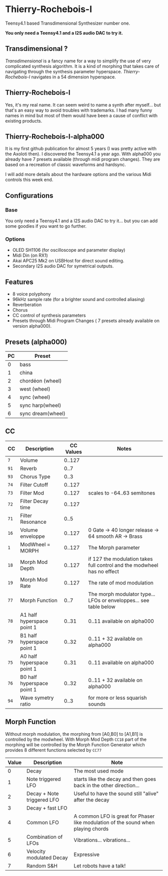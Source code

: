 # Thierry-Rochebois-I
Teensy4.1 based Transdimensional Synthesizer number one.

**You only need a Teensy4.1 and a I2S audio DAC to try it.**

## Transdimensional ?
_Transdimensional_ is a fancy name for a way to simplify the use of very complicated synthesis algorithm.
It is a kind of morphing that takes care of navigating through the synthesis parameter hyperspace.
_Thierry-Rochebois-I_ navigates in a 54 dimension hyperspace.

## Thierry-Rochebois-I
Yes, it's my real name. It can seem weird to name a synth after myself... but that's an easy way to avoid
troubles with trademarks. I had many funny names in mind but most of them would have been a cause of conflict
with existing products.

## Thierry-Rochebois-I-alpha000
It is my first github publication for almost 5 years (I was pretty active with the Axoloti then). I discovered the
Teensy4.1 a year ago.
With alpha000 you already have 7 presets available (through midi program changes). 
They are based on a recreation of classic waveforms and hardsync.

I will add more details about the hardware options and the various Midi controls this week end.

## Configurations
### Base
You only need a Teensy4.1 and a I2S audio DAC to try it... but you can add some goodies if you want to go further.
### Options
- OLED SH1106 (for oscilloscope and parameter display) 
- Midi Din (on RX1)
- Akai APC25 Mk2 on USBHost for direct sound editing.
- Secondary I2S audio DAC for symetrical outputs.

## Features

- 8 voice polyphony
- 96kHz sample rate (for a brighter sound and controlled aliasing)
- Reverberation
- Chorus
- CC control of synthesis parameters
- Presets through Midi Program Changes ( 7 presets already available on version alpha000).

## Presets (alpha000)
|PC|Preset|
|--|------|
|0|bass|
|1|china|
|2|chordéon (wheel)|
|3|west (wheel)|
|4|sync (wheel)|
|5|sync harp(wheel)|
|6|sync dream(wheel)|


## CC

|  CC  |    Description   | CC Values | Notes                    |
|------|------------------|-----------|--------------------------|
|   `7`|Volume            |  0..127   |                          |
|  `91`|Reverb            |  0..7     |                          |
|  `93`|Chorus Type       |  0..3     |                          |
|  `74`|Filter Cutoff     |  0..127   |                          |
|  `73`|Filter Mod        |  0..127   | scales to -64..63 semitones |
|  `72`|Filter Decay time |  0..127   |                          |
|  `71`|Filter Resonance  |  0..5     |                          |
|  `16`|Volume enveloppe  |  0..127   | 0 Gate -> 40 longer release -> 64 smooth AR -> Brass |
|   `1`|ModWheel = MORPH  |  0..127   | The Morph parameter      |
|  `18`|Morph Mod Depth   |  0..127   | if 127 the modulation takes full control and the modwheel has no effect|
|  `19`|Morph Mod Rate    |  0..127   | The rate of mod modulation |
|  `77`|Morph Function    |  0..7     | The morph modulator type... LFOs or enveloppes... see table below |
|  `78`|A1 half hyperspace point 1 |  0..31    | 0..11 available on alpha000 |
|  `79`|B1 half hyperspace point 1 |  0..32    | 0..11 + 32 available on alpha000 |
|  `75`|A0 half hyperspace point 1 |  0..31    | 0..11 available on alpha000 |
|  `76`|B0 half hyperspace point 1 |  0..32    | 0..11 + 32 available on alpha000 |
|  `94`|Wave symetry ratio | 0..3 | for more or less squarish sounds |

## Morph Function
Without morph modulation, the morphing from [A0,B0] to [A1,B1] is controlled by the modwheel.
With Morph Mod Depth `CC18` part of the morphing will be controlled by the Morph Function Generator which provides 8 different functions selected by `CC77`

|Value|Description|Note|
|-----|-----------|----|
|0|Decay|The most used mode|
|1|Note triggered LFO|starts like the decay and then goes back in the other direction...|
|2|Decay + Note triggered LFO |Useful to have the sound still "alive" after the decay|
|3|Decay + fast LFO ||
|4|Common LFO | A common LFO is great for Phaser like modulation of the sound when playing chords|
|5|Combination of LFOs| Vibrations... vibrations...|
|6|Velocity modulated Decay|Expressive|
|7|Random S&H|Let robots have a talk!|



